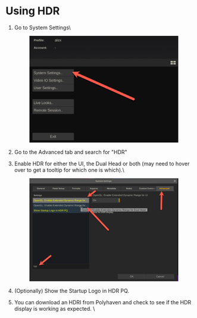 # Using HDR

1.  Go to System Settings\


    <figure><img src="../.gitbook/assets/image (1) (1) (1) (1) (1).png" alt=""><figcaption></figcaption></figure>
2. Go to the Advanced tab and search for "HDR"
3.  Enable HDR for either the UI, the Dual Head or both (may need to hover over to get a tooltip for which one is which).\


    <figure><img src="../.gitbook/assets/image (1) (1) (1) (1) (1) (1).png" alt=""><figcaption></figcaption></figure>
4. (Optionally) Show the Startup Logo in HDR PQ.&#x20;
5. You can download an HDRI from Polyhaven and check to see if the HDR display is working as expected. \
